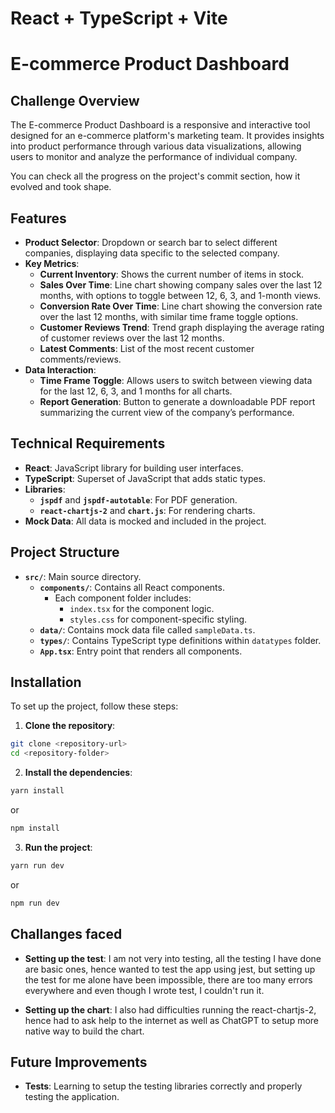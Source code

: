 # React + TypeScript + Vite

# E-commerce Product Dashboard

## Challenge Overview

The E-commerce Product Dashboard is a responsive and interactive tool designed for an e-commerce platform's marketing team. It provides insights into product performance through various data visualizations, allowing users to monitor and analyze the performance of individual company.

You can check all the progress on the project's commit section, how it evolved and took shape.

## Features

- **Product Selector**: Dropdown or search bar to select different companies, displaying data specific to the selected company.
- **Key Metrics**:
  - **Current Inventory**: Shows the current number of items in stock.
  - **Sales Over Time**: Line chart showing company sales over the last 12 months, with options to toggle between 12, 6, 3, and 1-month views.
  - **Conversion Rate Over Time**: Line chart showing the conversion rate over the last 12 months, with similar time frame toggle options.
  - **Customer Reviews Trend**: Trend graph displaying the average rating of customer reviews over the last 12 months.
  - **Latest Comments**: List of the most recent customer comments/reviews.
- **Data Interaction**:
  - **Time Frame Toggle**: Allows users to switch between viewing data for the last 12, 6, 3, and 1 months for all charts.
  - **Report Generation**: Button to generate a downloadable PDF report summarizing the current view of the company’s performance.

## Technical Requirements

- **React**: JavaScript library for building user interfaces.
- **TypeScript**: Superset of JavaScript that adds static types.
- **Libraries**:
  - **`jspdf`** and **`jspdf-autotable`**: For PDF generation.
  - **`react-chartjs-2`** and **`chart.js`**: For rendering charts.
- **Mock Data**: All data is mocked and included in the project.

## Project Structure

- **`src/`**: Main source directory.
  - **`components/`**: Contains all React components.
    - Each component folder includes:
      - `index.tsx` for the component logic.
      - `styles.css` for component-specific styling.
  - **`data/`**: Contains mock data file called `sampleData.ts`.
  - **`types/`**: Contains TypeScript type definitions within `datatypes` folder.
  - **`App.tsx`**: Entry point that renders all components.

## Installation

To set up the project, follow these steps:

1. **Clone the repository**:
```bash
git clone <repository-url>
cd <repository-folder>
```

2. **Install the dependencies**:
```bash
yarn install
```
or
```bash
npm install
```

  
3. **Run the project**:
```bash
yarn run dev
```
or
```bash
npm run dev
```

## Challanges faced
- **Setting up the test**: I am not very into testing, all the testing I have done are basic ones, hence wanted to test the app using jest, but setting up the test for me alone have been impossible, there are too many errors everywhere and even though I wrote test, I couldn't run it.

- **Setting up the chart**: I also had difficulties running the react-chartjs-2, hence had to ask help to the internet as well as ChatGPT to setup more native way to build the chart.

 ## Future Improvements
- **Tests**: Learning to setup the testing libraries correctly and properly testing the application.